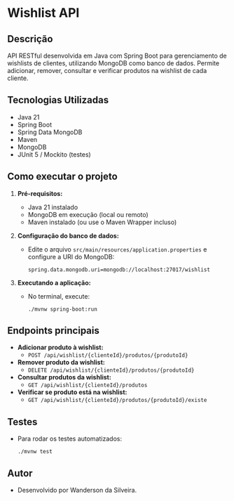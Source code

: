 # Wishlist API

## Descrição
API RESTful desenvolvida em Java com Spring Boot para gerenciamento de wishlists de clientes, utilizando MongoDB como banco de dados. Permite adicionar, remover, consultar e verificar produtos na wishlist de cada cliente.

## Tecnologias Utilizadas
- Java 21
- Spring Boot
- Spring Data MongoDB
- Maven
- MongoDB
- JUnit 5 / Mockito (testes)

## Como executar o projeto
1. **Pré-requisitos:**
   - Java 21 instalado
   - MongoDB em execução (local ou remoto)
   - Maven instalado (ou use o Maven Wrapper incluso)

2. **Configuração do banco de dados:**
   - Edite o arquivo `src/main/resources/application.properties` e configure a URI do MongoDB:
     ```
     spring.data.mongodb.uri=mongodb://localhost:27017/wishlist
     ```

3. **Executando a aplicação:**
   - No terminal, execute:
     ```
     ./mvnw spring-boot:run
     ```

## Endpoints principais

- **Adicionar produto à wishlist:**
  - `POST /api/wishlist/{clienteId}/produtos/{produtoId}`
- **Remover produto da wishlist:**
  - `DELETE /api/wishlist/{clienteId}/produtos/{produtoId}`
- **Consultar produtos da wishlist:**
  - `GET /api/wishlist/{clienteId}/produtos`
- **Verificar se produto está na wishlist:**
  - `GET /api/wishlist/{clienteId}/produtos/{produtoId}/existe`

## Testes
- Para rodar os testes automatizados:
  ```
  ./mvnw test
  ```

## Autor
- Desenvolvido por Wanderson da Silveira.

